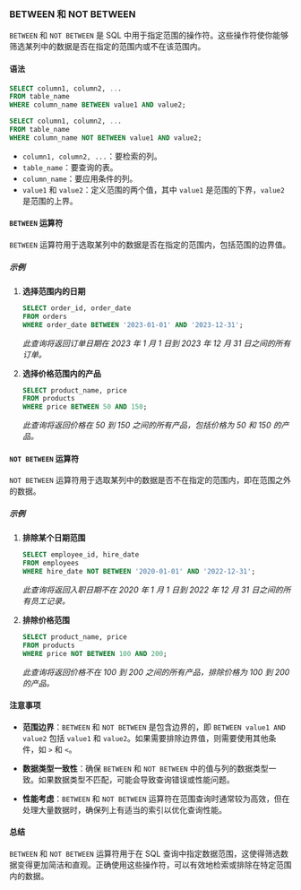 ### BETWEEN 和 NOT BETWEEN

`BETWEEN` 和 `NOT BETWEEN` 是 SQL 中用于指定范围的操作符。这些操作符使你能够筛选某列中的数据是否在指定的范围内或不在该范围内。

#### 语法

```sql
SELECT column1, column2, ...
FROM table_name
WHERE column_name BETWEEN value1 AND value2;
```

```sql
SELECT column1, column2, ...
FROM table_name
WHERE column_name NOT BETWEEN value1 AND value2;
```

- `column1, column2, ...`：要检索的列。
- `table_name`：要查询的表。
- `column_name`：要应用条件的列。
- `value1` 和 `value2`：定义范围的两个值，其中 `value1` 是范围的下界，`value2` 是范围的上界。

#### `BETWEEN` 运算符

`BETWEEN` 运算符用于选取某列中的数据是否在指定的范围内，包括范围的边界值。

##### 示例

1. **选择范围内的日期**

   ```sql
   SELECT order_id, order_date
   FROM orders
   WHERE order_date BETWEEN '2023-01-01' AND '2023-12-31';
   ```
   *此查询将返回订单日期在 2023 年 1 月 1 日到 2023 年 12 月 31 日之间的所有订单。*

2. **选择价格范围内的产品**

   ```sql
   SELECT product_name, price
   FROM products
   WHERE price BETWEEN 50 AND 150;
   ```
   *此查询将返回价格在 50 到 150 之间的所有产品，包括价格为 50 和 150 的产品。*

#### `NOT BETWEEN` 运算符

`NOT BETWEEN` 运算符用于选取某列中的数据是否不在指定的范围内，即在范围之外的数据。

##### 示例

1. **排除某个日期范围**

   ```sql
   SELECT employee_id, hire_date
   FROM employees
   WHERE hire_date NOT BETWEEN '2020-01-01' AND '2022-12-31';
   ```
   *此查询将返回入职日期不在 2020 年 1 月 1 日到 2022 年 12 月 31 日之间的所有员工记录。*

2. **排除价格范围**

   ```sql
   SELECT product_name, price
   FROM products
   WHERE price NOT BETWEEN 100 AND 200;
   ```
   *此查询将返回价格不在 100 到 200 之间的所有产品，排除价格为 100 到 200 的产品。*

#### 注意事项

- **范围边界**：`BETWEEN` 和 `NOT BETWEEN` 是包含边界的，即 `BETWEEN value1 AND value2` 包括 `value1` 和 `value2`。如果需要排除边界值，则需要使用其他条件，如 `>` 和 `<`。
  
- **数据类型一致性**：确保 `BETWEEN` 和 `NOT BETWEEN` 中的值与列的数据类型一致。如果数据类型不匹配，可能会导致查询错误或性能问题。

- **性能考虑**：`BETWEEN` 和 `NOT BETWEEN` 运算符在范围查询时通常较为高效，但在处理大量数据时，确保列上有适当的索引以优化查询性能。

#### 总结

`BETWEEN` 和 `NOT BETWEEN` 运算符用于在 SQL 查询中指定数据范围，这使得筛选数据变得更加简洁和直观。正确使用这些操作符，可以有效地检索或排除在特定范围内的数据。